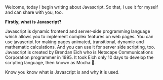 Welcome, today I begin writing about Javascript. So that, I use it for myself and can share with you, too.

**Firstly, what is Javascript?**

Javascript is dynamic frontend and server-side programming language which allows you to implement complex features on web pages.
You can use javascript for making pages animated, transitional, dynamic and mathematic calculations. And you can use it for server side scripting, too.
Javascript is created by Brendan Eich who is Netscape Communications Corporation programmer in 1995. It took Eich only 10 days to develop the scripting language, then known as Mocha 🤪.

Know you know what is Javascript is and why it is used. 

